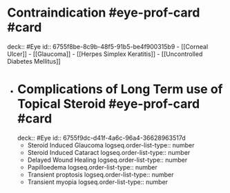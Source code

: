 # Contraindication #eye-prof-card #card
deck:: #Eye
id:: 6755f8be-8c9b-48f5-91b5-be4f900315b9
	- [[Corneal Ulcer]]
	- [[Glaucoma]]
	- [[Herpes Simplex Keratitis]]
	- [[Uncontrolled Diabetes Mellitus]]
- # Complications of Long Term use of Topical Steroid #eye-prof-card #card
  deck:: #Eye
  id:: 6755f9dc-d41f-4a6c-96a4-36628963517d
	- Steroid Induced Glaucoma
	  logseq.order-list-type:: number
	- Steroid Induced Cataract
	  logseq.order-list-type:: number
	- Delayed Wound Healing
	  logseq.order-list-type:: number
	- Papilloedema
	  logseq.order-list-type:: number
	- Transient proptosis
	  logseq.order-list-type:: number
	- Transient myopia
	  logseq.order-list-type:: number